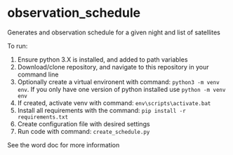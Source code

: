 # observation_schedule

Generates and observation schedule for a given night and list of satellites

To run:

1. Ensure python 3.X is installed, and added to path variables
2. Download/clone repository, and navigate to this repository in your command line
2. Optionally create a virtual environent with command: `python3 -m venv env`. If you only have one version of python installed use `python -m venv env` 
2. If created, activate venv with command: `env\scripts\activate.bat`
3. Install all requirements with the command: `pip install -r  requirements.txt`
4. Create configuration file with desired settings
5. Run code with command: `create_schedule.py`

See the word doc for more information 




